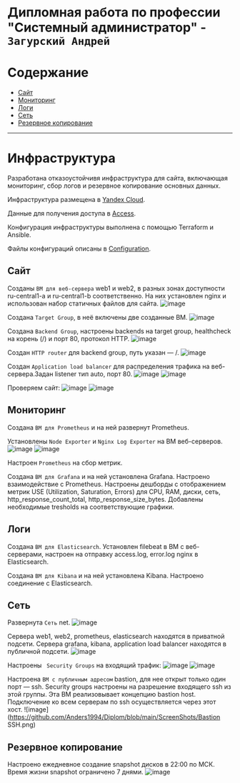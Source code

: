 # Дипломная работа по профессии "Системный администратор" - `Загурский Андрей`

Содержание
==========
* [Сайт](#Сайт)
* [Мониторинг](#Мониторинг)
* [Логи](#Логи)
* [Сеть](#Сеть)
* [Резервное копирование](#Резервное-копирование)


---------
# Инфраструктура

Разработана отказоустойчивя инфраструктура для сайта, включающая мониторинг, сбор логов и резервное копирование основных данных.

Инфраструктура размещена в [Yandex Cloud](https://console.cloud.yandex.ru/cloud/b1gcvt5l6bsrvg3nfac5).

Данные для получения доступа в [Access](https://github.com/Anders1994/Diplom/blob/main/Access.md).

Конфигурация инфраструктуры выполнена с помощью Terraform и Ansible.

Файлы конфигураций описаны в [Configuration](https://github.com/Anders1994/Diplom/blob/main/Configuration.md).

## Сайт

Созданы `ВМ для веб-сервера` web1 и web2, в разных зонах доступности ru-central1-a и ru-central1-b соответственно.
На них установлен nginx и использован набор статичных файлов для сайта.
![image](https://github.com/Anders1994/Diplom/blob/main/ScreenShots/Nginx.png)

Создана `Target Group`, в неё включены две созданные ВМ.
![image](https://github.com/Anders1994/Diplom/blob/main/ScreenShots/Target_group.png)

Создана `Backend Group`, настроены backends на target group, healthcheck на корень (/) и порт 80, протокол HTTP.
![image](https://github.com/Anders1994/Diplom/blob/main/ScreenShots/Backend_group.png)

Создан `HTTP router` для backend group, путь указан — /.
![image](https://github.com/Anders1994/Diplom/blob/main/ScreenShots/Router.png)

Создан `Application load balancer` для распределения трафика на веб-сервера.Задан listener тип auto, порт 80.
![image](https://github.com/Anders1994/Diplom/blob/main/ScreenShots/Balancer.png)
![image](https://github.com/Anders1994/Diplom/blob/main/ScreenShots/Balancer_map.png)


Проверяем сайт:
![image](https://github.com/Anders1994/Diplom/blob/main/ScreenShots/Curl.png)
![image](https://github.com/Anders1994/Diplom/blob/main/ScreenShots/Site.png)

## Мониторинг

Создана `ВМ для Prometheus` и на ней развернут Prometheus.

Установлены `Node Exporter` и `Nginx Log Exporter` на ВМ веб-серверов.
![image](https://github.com/Anders1994/Diplom/blob/main/ScreenShots/Node_exporter.png)
![image](https://github.com/Anders1994/Diplom/blob/main/ScreenShots/Log_exporter.png)

Настроен `Prometheus` на сбор метрик.

Создана `ВМ для Grafana` и на ней установлена Grafana.
Настроено взаимодействие с Prometheus.
Настроены дешборды с отображением метрик USE (Utilization, Saturation, Errors) для CPU, RAM, диски, сеть, http_response_count_total, http_response_size_bytes.
Добавлены необходимые tresholds на соответствующие графики.

## Логи

Cоздана `ВМ для Elasticsearch`.
Установлен filebeat в ВМ с веб-серверами, настроен на отправку access.log, error.log nginx в Elasticsearch.

Создана `ВМ для Kibana` и на ней установлена Kibana.
Настроено соединение с Elasticsearch.

## Сеть

Развернута `Сеть` net.
![image](https://github.com/Anders1994/Diplom/blob/main/ScreenShots/Net.png)

Сервера web1, web2, prometheus, elasticsearch находятся в приватной подсети.
Сервера grafana, kibana, application load balancer находятся в публичной подсети.
![image](https://github.com/Anders1994/Diplom/blob/main/ScreenShots/VM.png)

Настроены ` Security Groups` на входящий трафик:
![image](https://github.com/Anders1994/Diplom/blob/main/ScreenShots/Bastion_IN.png)
![image](https://github.com/Anders1994/Diplom/blob/main/ScreenShots/Security_IN.png)

Настроена `ВМ с публичным адресом` bastion, для нее открыт только один порт — ssh. Security groups настроены на разрешение входящего ssh из этой группы.
Эта ВМ реализовывает концепцию bastion host.
Подключение ко всем серверам по ssh осуществляется через этот хост.
![image](https://github.com/Anders1994/Diplom/blob/main/ScreenShots/Bastion SSH.png)

## Резервное копирование

Настроено ежедневное создание snapshot дисков в 22:00 по МСК.
Время жизни snapshot ограничено 7 днями.
![image](https://github.com/Anders1994/Diplom/blob/main/ScreenShots/Snapshot.png)